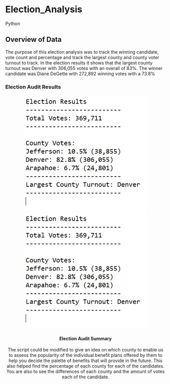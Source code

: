 # Election_Analysis
Python
## Overview of Data
 The purpose of this election analysis was to track the winning candidate, vote count and percentage and track the largest county and county voter turnout to track. In the election results it shows that the largest county turnout was Denver with 306,055 votes with an overall of 83%. The winner candidate was Diane DeGette  with 272,892 winning votes with a 73.8%
### Election Audit Results
<center>
 <img src= "election_results.png">
<center>
<img src="election_results.png">
 
 
 
 
 #### Election Audit Summary
The script could be modified to give an idea on which county to enable us to assess the popularity of the individual benefit plans offered by them to help you decide the palette of benefits that will provide in the future. This also helped find the percentage of each county for each of the candidates. You are also to see the differences of each county and the amount of votes each of the candidate.

   
   
  

